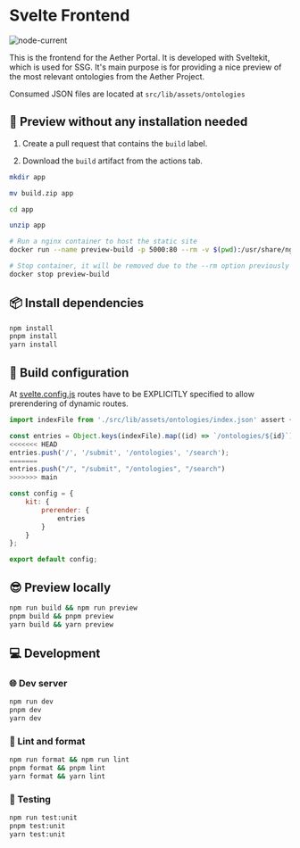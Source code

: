 # Svelte Frontend

![node-current](https://img.shields.io/node/v/@sveltejs/kit)

This is the frontend for the Aether Portal. It is developed with Sveltekit,
which is used for SSG. It's main purpose is for providing a nice preview of the
most relevant ontologies from the Aether Project.

Consumed JSON files are located at `src/lib/assets/ontologies`

## :eyes: Preview without any installation needed

1. Create a pull request that contains the `build` label.

2. Download the `build` artifact from the actions tab.

```bash
mkdir app

mv build.zip app

cd app

unzip app

# Run a nginx container to host the static site
docker run --name preview-build -p 5000:80 --rm -v $(pwd):/usr/share/nginx/html:ro -d nginx

# Stop container, it will be removed due to the --rm option previously specified
docker stop preview-build
```

## :package: Install dependencies

```bash
npm install
pnpm install
yarn install
```

## :hammer: Build configuration

At [svelte.config.js](https://github.com/ProyectoAether/Aether-Portal/blob/main/frontend/svelte.config.js#L6-L7)
routes have to be EXPLICITLY specified to allow prerendering of dynamic routes.

```javascript
import indexFile from './src/lib/assets/ontologies/index.json' assert { type: 'json' };

const entries = Object.keys(indexFile).map((id) => `/ontologies/${id}`);
<<<<<<< HEAD
entries.push('/', '/submit', '/ontologies', '/search');
=======
entries.push("/", "/submit", "/ontologies", "/search")
>>>>>>> main

const config = {
	kit: {
		prerender: {
			entries
		}
	}
};

export default config;
```

## :sunglasses: Preview locally

```bash
npm run build && npm run preview
pnpm build && pnpm preview
yarn build && yarn preview
```

## :computer: Development

### :globe_with_meridians: Dev server

```bash
npm run dev
pnpm dev
yarn dev
```

### :star2: Lint and format

```bash
npm run format && npm run lint
pnpm format && pnpm lint
yarn format && yarn lint
```

### :test_tube: Testing

```bash
npm run test:unit
pnpm test:unit
yarn test:unit
```
